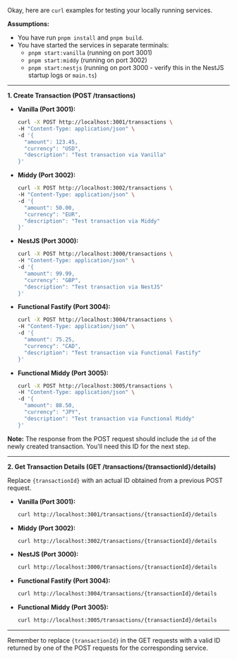 Okay, here are `curl` examples for testing your locally running services.

**Assumptions:**
*   You have run `pnpm install` and `pnpm build`.
*   You have started the services in separate terminals:
    *   `pnpm start:vanilla` (running on port 3001)
    *   `pnpm start:middy` (running on port 3002)
    *   `pnpm start:nestjs` (running on port 3000 - verify this in the NestJS startup logs or `main.ts`)

---

**1. Create Transaction (POST /transactions)**

*   **Vanilla (Port 3001):**
    ```bash
    curl -X POST http://localhost:3001/transactions \
    -H "Content-Type: application/json" \
    -d '{
      "amount": 123.45,
      "currency": "USD",
      "description": "Test transaction via Vanilla"
    }'
    ```

*   **Middy (Port 3002):**
    ```bash
    curl -X POST http://localhost:3002/transactions \
    -H "Content-Type: application/json" \
    -d '{
      "amount": 50.00,
      "currency": "EUR",
      "description": "Test transaction via Middy"
    }'
    ```

*   **NestJS (Port 3000):**
    ```bash
    curl -X POST http://localhost:3000/transactions \
    -H "Content-Type: application/json" \
    -d '{
      "amount": 99.99,
      "currency": "GBP",
      "description": "Test transaction via NestJS"
    }'
    ```

*   **Functional Fastify (Port 3004):**
    ```bash
    curl -X POST http://localhost:3004/transactions \
    -H "Content-Type: application/json" \
    -d '{
      "amount": 75.25,
      "currency": "CAD",
      "description": "Test transaction via Functional Fastify"
    }'
    ```

*   **Functional Middy (Port 3005):**
    ```bash
    curl -X POST http://localhost:3005/transactions \
    -H "Content-Type: application/json" \
    -d '{
      "amount": 88.50,
      "currency": "JPY",
      "description": "Test transaction via Functional Middy"
    }'
    ```

**Note:** The response from the POST request should include the `id` of the newly created transaction. You'll need this ID for the next step.

---

**2. Get Transaction Details (GET /transactions/{transactionId}/details)**

Replace `{transactionId}` with an actual ID obtained from a previous POST request.

*   **Vanilla (Port 3001):**
    ```bash
    curl http://localhost:3001/transactions/{transactionId}/details
    ```

*   **Middy (Port 3002):**
    ```bash
    curl http://localhost:3002/transactions/{transactionId}/details
    ```

*   **NestJS (Port 3000):**
    ```bash
    curl http://localhost:3000/transactions/{transactionId}/details
    ```

*   **Functional Fastify (Port 3004):**
    ```bash
    curl http://localhost:3004/transactions/{transactionId}/details
    ```

*   **Functional Middy (Port 3005):**
    ```bash
    curl http://localhost:3005/transactions/{transactionId}/details
    ```

---

Remember to replace `{transactionId}` in the GET requests with a valid ID returned by one of the POST requests for the corresponding service.